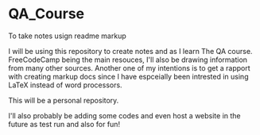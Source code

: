 # QA_Course
To take notes usign readme markup

I will be using this repository to create notes and as I learn The QA course. FreeCodeCamp being the main resouces, I'll also be drawing information from many other sources. Another one of my intentions is to get a rapport with creating markup docs since I have espceially been intrested in using LaTeX instead of word processors.

This will be a personal repository.

I'll also probably be adding some codes and even host a website in the future as test run and also for fun!

